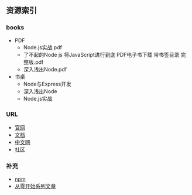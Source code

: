 ## 资源索引

### books
- PDF
	- Node.js实战.pdf
	- 了不起的Node  js  将JavaScript进行到底  PDF电子书下载 带书签目录 完整版.pdf
	- 深入浅出Node.pdf
- 书桌
    - Node与Express开发
    - 深入浅出Node
    - Node.js实战
### URL
- [官网]()
- [文档]()
- [中文网](http://nodejs.cn/)
- [社区]()

### 补充
- [npm](https://www.npmjs.com/)
- [从零开始系列文章](http://blog.fens.me/series-nodejs/)